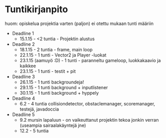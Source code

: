 # Tuntikirjanpito
huom: opiskelua projektia varten (paljon) ei otettu mukaan tunti määriin
* Deadline 1
	* 15.1.15 - <2 tuntia - Projektin alustus
* Deadline 2
	* 18.1.15 - 2 tuntia - frame, main loop
	* 22.1.15 - 1 tunti - Vector2 ja Player -luokat
	* 23.1.15 (aamuyö :D) - 1 tunti - paranneltu gameloop, luokkakaavio ja kaikkee
	* 23.1.15 - 1 tunti - testit + pit
* Deadline 3
	* 26.1.15 - 1 tunti backgroundeja!
	* 29.1.15 - 1 tunti background + inputlistener
	* 30.1.15 - 1 tunti background + hyppely
* Deadline 4
	* 6.2 - 4 tuntia collisiondetector, obstaclemanager, scoremanager, testejä, javadoccia
* Deadline 5
	* 9.2 mursin lapaluun - on vaikeuttanut projektin tekoa jonkin verran (useampia sairaalakäyntejä jne)
	* 12.2 - 5 tuntia